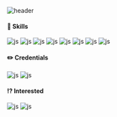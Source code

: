 ![header](https://capsule-render.vercel.app/api?type=waving&color=auto&height=300&section=header&text=Welcome%20to-nl-My%20Github&fontSize=90)

<!--
**dhxorud/dhxorud** is a ✨ _special_ ✨ repository because its `README.md` (this file) appears on your GitHub profile.

Here are some ideas to get you started:

- 🔭 I’m currently working on ...
- 🌱 I’m currently learning ...
- 👯 I’m looking to collaborate on ...
- 🤔 I’m looking for help with ...
- 💬 Ask me about ...
- 📫 How to reach me: ...
- 😄 Pronouns: ...
- ⚡ Fun fact: ...
-->

#### 💪 Skills
![js](https://img.shields.io/badge/Java-ED8B00?style=for-the-badge&logo=openjdk&logoColor=white)
![js](https://img.shields.io/badge/JavaScript-F7DF1E?style=for-the-badge&logo=JavaScript&logoColor=white)
![js](https://img.shields.io/badge/SPRING%20BOOT-6DB33F?style=for-the-badge&logo=springboot&logoColor=white)
![js](https://img.shields.io/badge/SPRING%20DATA%20JPA-6DB33F?style=for-the-badge&logo=spring&logoColor=white)
![js](https://img.shields.io/badge/MySQL-005C84?style=for-the-badge&logo=mysql&logoColor=white)
![js](https://img.shields.io/badge/Thymeleaf-005F0F?style=for-the-badge&logo=thymeleaf&logoColor=white)
![js](https://img.shields.io/badge/MyBatis-2389f2?style=for-the-badge)
![js](https://img.shields.io/badge/OAuth2.0-000000?style=for-the-badge)

#### ✏️ Credentials
![js](https://img.shields.io/badge/정보처리기사-v22c33?style=for-the-badge)
![js](https://img.shields.io/badge/SQLD-0931d2?style=for-the-badge)

#### ⁉️ Interested
![js](https://img.shields.io/badge/JWT-000000?style=for-the-badge&logo=JSONWebTokens&logoColor=white)
![js](https://img.shields.io/badge/DOCKER-2496ED?style=for-the-badge&logo=DOCKER&logoColor=white)

